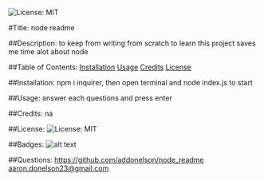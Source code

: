 
![License: MIT](https://img.shields.io/badge/License-MIT-yellow.svg)

#Title:
node readme

##Description:
to keep from writing from scratch
to learn
this project saves me time
alot about node 

##Table of Contents:
[Installation](#installation)
[Usage](#usage)
[Credits](#credits)
[License](#license)

##Installation:
npm i inquirer, then open terminal and node index.js to start

##Usage:
answer each questions and press enter

##Credits:
na

##License:
![License: MIT](https://img.shields.io/badge/License-MIT-yellow.svg)

##Badges:
![alt text](https://img.shields.io/badge/Script-JS-brightgreen)

##Questions:
https://github.com/addonelson/node_readme
aaron.donelson23@gmail.com
